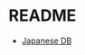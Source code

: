 # README

- [Japanese DB](https://docs.google.com/spreadsheets/d/1s-1O_VahHxxsUasGSOf7M_J8fGr__St1sRtzpkdqfJI/edit?gid=499444037#gid=499444037)

